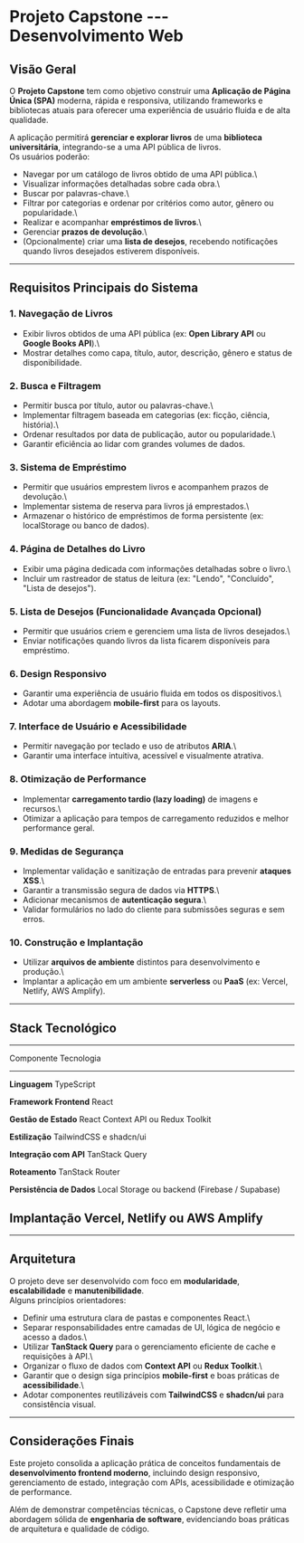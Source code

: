 # Projeto Capstone --- Desenvolvimento Web

## Visão Geral

O **Projeto Capstone** tem como objetivo construir uma **Aplicação de
Página Única (SPA)** moderna, rápida e responsiva, utilizando frameworks
e bibliotecas atuais para oferecer uma experiência de usuário fluida e
de alta qualidade.

A aplicação permitirá **gerenciar e explorar livros** de uma
**biblioteca universitária**, integrando-se a uma API pública de
livros.\
Os usuários poderão:

-   Navegar por um catálogo de livros obtido de uma API pública.\
-   Visualizar informações detalhadas sobre cada obra.\
-   Buscar por palavras-chave.\
-   Filtrar por categorias e ordenar por critérios como autor, gênero ou
    popularidade.\
-   Realizar e acompanhar **empréstimos de livros**.\
-   Gerenciar **prazos de devolução**.\
-   (Opcionalmente) criar uma **lista de desejos**, recebendo
    notificações quando livros desejados estiverem disponíveis.

------------------------------------------------------------------------

## Requisitos Principais do Sistema

### 1. Navegação de Livros

-   Exibir livros obtidos de uma API pública (ex: **Open Library API**
    ou **Google Books API**).\
-   Mostrar detalhes como capa, título, autor, descrição, gênero e
    status de disponibilidade.

### 2. Busca e Filtragem

-   Permitir busca por título, autor ou palavras-chave.\
-   Implementar filtragem baseada em categorias (ex: ficção, ciência,
    história).\
-   Ordenar resultados por data de publicação, autor ou popularidade.\
-   Garantir eficiência ao lidar com grandes volumes de dados.

### 3. Sistema de Empréstimo

-   Permitir que usuários emprestem livros e acompanhem prazos de
    devolução.\
-   Implementar sistema de reserva para livros já emprestados.\
-   Armazenar o histórico de empréstimos de forma persistente (ex:
    localStorage ou banco de dados).

### 4. Página de Detalhes do Livro

-   Exibir uma página dedicada com informações detalhadas sobre o
    livro.\
-   Incluir um rastreador de status de leitura (ex: "Lendo",
    "Concluído", "Lista de desejos").

### 5. Lista de Desejos (Funcionalidade Avançada Opcional)

-   Permitir que usuários criem e gerenciem uma lista de livros
    desejados.\
-   Enviar notificações quando livros da lista ficarem disponíveis para
    empréstimo.

### 6. Design Responsivo

-   Garantir uma experiência de usuário fluida em todos os
    dispositivos.\
-   Adotar uma abordagem **mobile-first** para os layouts.

### 7. Interface de Usuário e Acessibilidade

-   Permitir navegação por teclado e uso de atributos **ARIA**.\
-   Garantir uma interface intuitiva, acessível e visualmente atrativa.

### 8. Otimização de Performance

-   Implementar **carregamento tardio (lazy loading)** de imagens e
    recursos.\
-   Otimizar a aplicação para tempos de carregamento reduzidos e melhor
    performance geral.

### 9. Medidas de Segurança

-   Implementar validação e sanitização de entradas para prevenir
    **ataques XSS**.\
-   Garantir a transmissão segura de dados via **HTTPS**.\
-   Adicionar mecanismos de **autenticação segura**.\
-   Validar formulários no lado do cliente para submissões seguras e sem
    erros.

### 10. Construção e Implantação

-   Utilizar **arquivos de ambiente** distintos para desenvolvimento e
    produção.\
-   Implantar a aplicação em um ambiente **serverless** ou **PaaS** (ex:
    Vercel, Netlify, AWS Amplify).

------------------------------------------------------------------------

## Stack Tecnológico

  -----------------------------------------------------------------------
  Componente                          Tecnologia
  ----------------------------------- -----------------------------------
  **Linguagem**                       TypeScript

  **Framework Frontend**              React

  **Gestão de Estado**                React Context API ou Redux Toolkit

  **Estilização**                     TailwindCSS e shadcn/ui

  **Integração com API**              TanStack Query

  **Roteamento**                      TanStack Router

  **Persistência de Dados**           Local Storage ou backend (Firebase
                                      / Supabase)

  **Implantação**                     Vercel, Netlify ou AWS Amplify
  -----------------------------------------------------------------------

------------------------------------------------------------------------

## Arquitetura

O projeto deve ser desenvolvido com foco em **modularidade**,
**escalabilidade** e **manutenibilidade**.\
Alguns princípios orientadores:

-   Definir uma estrutura clara de pastas e componentes React.\
-   Separar responsabilidades entre camadas de UI, lógica de negócio e
    acesso a dados.\
-   Utilizar **TanStack Query** para o gerenciamento eficiente de cache
    e requisições à API.\
-   Organizar o fluxo de dados com **Context API** ou **Redux
    Toolkit**.\
-   Garantir que o design siga princípios **mobile-first** e boas
    práticas de **acessibilidade**.\
-   Adotar componentes reutilizáveis com **TailwindCSS** e **shadcn/ui**
    para consistência visual.

------------------------------------------------------------------------

## Considerações Finais

Este projeto consolida a aplicação prática de conceitos fundamentais de
**desenvolvimento frontend moderno**, incluindo design responsivo,
gerenciamento de estado, integração com APIs, acessibilidade e
otimização de performance.

Além de demonstrar competências técnicas, o Capstone deve refletir uma
abordagem sólida de **engenharia de software**, evidenciando boas
práticas de arquitetura e qualidade de código.

